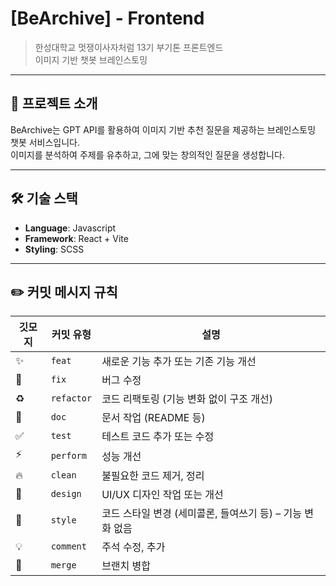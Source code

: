 # [BeArchive] - Frontend

> 한성대학교 멋쟁이사자처럼 13기 부기톤 프론트엔드  
> 이미지 기반 챗봇 브레인스토밍

---

## 📌 프로젝트 소개

BeArchive는 GPT API를 활용하여 이미지 기반 추천 질문을 제공하는 브레인스토밍 챗봇 서비스입니다.  
이미지를 분석하여 주제를 유추하고, 그에 맞는 창의적인 질문을 생성합니다.

---

## 🛠 기술 스택

- **Language**: Javascript
- **Framework**: React + Vite
- **Styling**: SCSS

---
## ✏️ 커밋 메시지 규칙

| 깃모지 | 커밋 유형 | 설명 |
|-------|-----------|------|
|✨| `feat` | 새로운 기능 추가 또는 기존 기능 개선 |
|🐛| `fix` | 버그 수정 |
|♻️| `refactor` | 코드 리팩토링 (기능 변화 없이 구조 개선) |
|📝| `doc` | 문서 작업 (README 등) |
|✅| `test` | 테스트 코드 추가 또는 수정 |
|⚡️| `perform` | 성능 개선 |
|🔥| `clean` | 불필요한 코드 제거, 정리 |
|💄| `design` | UI/UX 디자인 작업 또는 개선 |
|🎨| `style` | 코드 스타일 변경 (세미콜론, 들여쓰기 등) – 기능 변화 없음 |
|💡| `comment` | 주석 수정, 추가 |
|🔀| `merge` | 브랜치 병합 |

